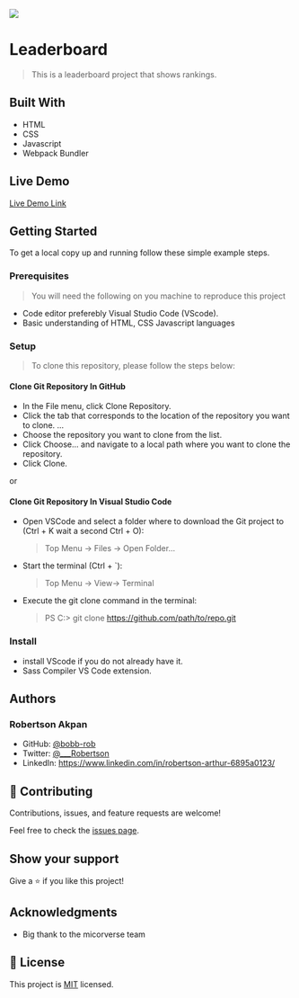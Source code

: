 ![](https://img.shields.io/badge/Microverse-blueviolet)

# Leaderboard

> This is a leaderboard project that shows rankings. 


## Built With

- HTML
- CSS
- Javascript
- Webpack Bundler

## Live Demo 

[Live Demo Link](https://bobb-rob.github.io/Leardership-board/)

## Getting Started

To get a local copy up and running follow these simple example steps.

### Prerequisites

> You will need the following on you machine to reproduce this project

- Code editor preferebly Visual Studio Code (VScode).
- Basic understanding of HTML, CSS Javascript languages

### Setup

> To clone this repository, please follow the steps below:

#### **Clone Git Repository In GitHub**

- In the File menu, click Clone Repository.
- Click the tab that corresponds to the location of the repository you want to clone. ...
- Choose the repository you want to clone from the list.
- Click Choose... and navigate to a local path where you want to clone the repository.
- Click Clone.

or

#### **Clone Git Repository In Visual Studio Code**

- Open VSCode and select a folder where to download the Git project to (Ctrl + K wait a second Ctrl + O):

  > Top Menu -> Files -> Open Folder...

- Start the terminal (Ctrl + `):

  > Top Menu -> View-> Terminal

- Execute the git clone command in the terminal:
  > PS C:\> git clone https://github.com/path/to/repo.git

### Install

- install VScode if you do not already have it.
- Sass Compiler VS Code extension.

## Authors

### Robertson Akpan

- GitHub: [@bobb-rob](https://github.com/bobb-Rob)
- Twitter: [@\_\_\_Robertson](https://twitter.com/___Robertson)
- LinkedIn: https://www.linkedin.com/in/robertson-arthur-6895a0123/

## 🤝 Contributing

Contributions, issues, and feature requests are welcome!

Feel free to check the [issues page](../../issues/).

## Show your support

Give a ⭐️ if you like this project!

## Acknowledgments

- Big thank to the micorverse team

## 📝 License

This project is [MIT](./MIT.md) licensed.
